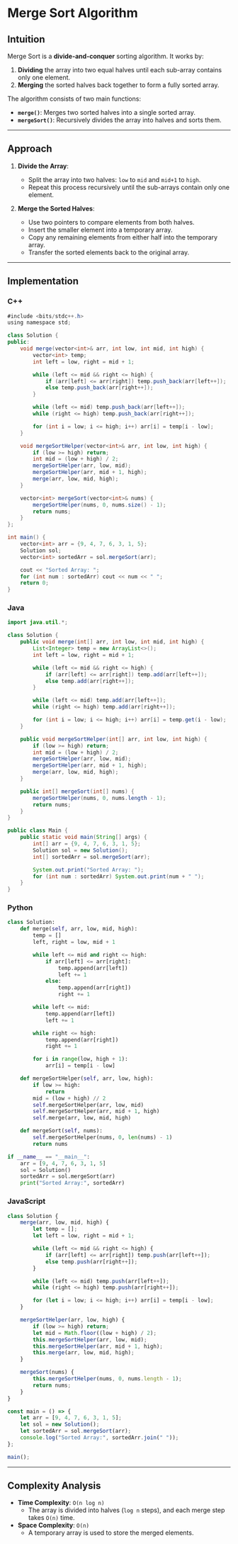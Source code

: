 # Merge Sort Algorithm

## Intuition
Merge Sort is a **divide-and-conquer** sorting algorithm. It works by:
1. **Dividing** the array into two equal halves until each sub-array contains only one element.
2. **Merging** the sorted halves back together to form a fully sorted array.

The algorithm consists of two main functions:
- **`merge()`**: Merges two sorted halves into a single sorted array.
- **`mergeSort()`**: Recursively divides the array into halves and sorts them.

---

## Approach
1. **Divide the Array**:
   - Split the array into two halves: `low` to `mid` and `mid+1` to `high`.
   - Repeat this process recursively until the sub-arrays contain only one element.

2. **Merge the Sorted Halves**:
   - Use two pointers to compare elements from both halves.
   - Insert the smaller element into a temporary array.
   - Copy any remaining elements from either half into the temporary array.
   - Transfer the sorted elements back to the original array.

---

## Implementation

### C++
```java
#include <bits/stdc++.h>
using namespace std;

class Solution {
public:
    void merge(vector<int>& arr, int low, int mid, int high) {
        vector<int> temp;
        int left = low, right = mid + 1;

        while (left <= mid && right <= high) {
            if (arr[left] <= arr[right]) temp.push_back(arr[left++]);
            else temp.push_back(arr[right++]);
        }

        while (left <= mid) temp.push_back(arr[left++]);
        while (right <= high) temp.push_back(arr[right++]);

        for (int i = low; i <= high; i++) arr[i] = temp[i - low];
    }

    void mergeSortHelper(vector<int>& arr, int low, int high) {
        if (low >= high) return;
        int mid = (low + high) / 2;
        mergeSortHelper(arr, low, mid);
        mergeSortHelper(arr, mid + 1, high);
        merge(arr, low, mid, high);
    }

    vector<int> mergeSort(vector<int>& nums) {
        mergeSortHelper(nums, 0, nums.size() - 1);
        return nums;
    }
};

int main() {
    vector<int> arr = {9, 4, 7, 6, 3, 1, 5};
    Solution sol;
    vector<int> sortedArr = sol.mergeSort(arr);

    cout << "Sorted Array: ";
    for (int num : sortedArr) cout << num << " ";
    return 0;
}
```

### Java
```java
import java.util.*;

class Solution {
    public void merge(int[] arr, int low, int mid, int high) {
        List<Integer> temp = new ArrayList<>();
        int left = low, right = mid + 1;

        while (left <= mid && right <= high) {
            if (arr[left] <= arr[right]) temp.add(arr[left++]);
            else temp.add(arr[right++]);
        }

        while (left <= mid) temp.add(arr[left++]);
        while (right <= high) temp.add(arr[right++]);

        for (int i = low; i <= high; i++) arr[i] = temp.get(i - low);
    }

    public void mergeSortHelper(int[] arr, int low, int high) {
        if (low >= high) return;
        int mid = (low + high) / 2;
        mergeSortHelper(arr, low, mid);
        mergeSortHelper(arr, mid + 1, high);
        merge(arr, low, mid, high);
    }

    public int[] mergeSort(int[] nums) {
        mergeSortHelper(nums, 0, nums.length - 1);
        return nums;
    }
}

public class Main {
    public static void main(String[] args) {
        int[] arr = {9, 4, 7, 6, 3, 1, 5};
        Solution sol = new Solution();
        int[] sortedArr = sol.mergeSort(arr);

        System.out.print("Sorted Array: ");
        for (int num : sortedArr) System.out.print(num + " ");
    }
}
```

### Python
```python
class Solution:
    def merge(self, arr, low, mid, high):
        temp = []
        left, right = low, mid + 1

        while left <= mid and right <= high:
            if arr[left] <= arr[right]:
                temp.append(arr[left])
                left += 1
            else:
                temp.append(arr[right])
                right += 1

        while left <= mid:
            temp.append(arr[left])
            left += 1

        while right <= high:
            temp.append(arr[right])
            right += 1

        for i in range(low, high + 1):
            arr[i] = temp[i - low]

    def mergeSortHelper(self, arr, low, high):
        if low >= high:
            return
        mid = (low + high) // 2
        self.mergeSortHelper(arr, low, mid)
        self.mergeSortHelper(arr, mid + 1, high)
        self.merge(arr, low, mid, high)

    def mergeSort(self, nums):
        self.mergeSortHelper(nums, 0, len(nums) - 1)
        return nums

if __name__ == "__main__":
    arr = [9, 4, 7, 6, 3, 1, 5]
    sol = Solution()
    sortedArr = sol.mergeSort(arr)
    print("Sorted Array:", sortedArr)
```

### JavaScript
```javascript
class Solution {
    merge(arr, low, mid, high) {
        let temp = [];
        let left = low, right = mid + 1;

        while (left <= mid && right <= high) {
            if (arr[left] <= arr[right]) temp.push(arr[left++]);
            else temp.push(arr[right++]);
        }

        while (left <= mid) temp.push(arr[left++]);
        while (right <= high) temp.push(arr[right++]);

        for (let i = low; i <= high; i++) arr[i] = temp[i - low];
    }

    mergeSortHelper(arr, low, high) {
        if (low >= high) return;
        let mid = Math.floor((low + high) / 2);
        this.mergeSortHelper(arr, low, mid);
        this.mergeSortHelper(arr, mid + 1, high);
        this.merge(arr, low, mid, high);
    }

    mergeSort(nums) {
        this.mergeSortHelper(nums, 0, nums.length - 1);
        return nums;
    }
}

const main = () => {
    let arr = [9, 4, 7, 6, 3, 1, 5];
    let sol = new Solution();
    let sortedArr = sol.mergeSort(arr);
    console.log("Sorted Array:", sortedArr.join(" "));
};

main();
```

---

## Complexity Analysis
- **Time Complexity**: `O(n log n)`  
  - The array is divided into halves (`log n` steps), and each merge step takes `O(n)` time.
- **Space Complexity**: `O(n)`  
  - A temporary array is used to store the merged elements.

